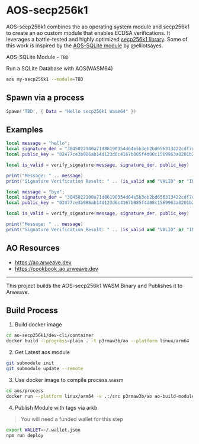 # AOS-secp256k1

AOS-secp256k1 combines the ao operating system module and secp256k1 to create an ao custom module that enables ECDSA verifications. It leverages a battle-tested and highly optimized [secp256k1 library](https://github.com/bitcoin-core/secp256k1). Some of this work is inspired by the [AOS-SQLite module](https://github.com/permaweb/aos-sqlite) by @elliotsayes.

AOS-SQLite Module - `TBD`

Run a SQLite Database with AOS(WASM64)

```sh
aos my-secp256k1 --module=TBD
```

## Spawn via a process

```lua
Spawn('TBD', { Data = "Hello secp256k1 Wasm64" })
```

## Examples

```lua
local message = "hello";
local signature_der = "3045022100a71d86190354d64e5b3eb2bd656313422cdf7def69bf3669cdbfd09a9162c96e0220713b81f3440bff0b639d2f29b2c48494b812fa89b754b7b6cdc9eaa8027cf369";
local public_key = "02477ce3b986ab14d123d6c4167b085f4d08c1569963a0201b2ffc7d9d6086d2f3";

local is_valid = verify_signature(message, signature_der, public_key)

print("Message: " .. message)
print("Signature Verification Result: " .. (is_valid and "VALID" or "INVALID"))

```

```lua
local message = "bye";
local signature_der = "3045022100a71d86190354d64e5b3eb2bd656313422cdf7def69bf3669cdbfd09a9162c96e0220713b81f3440bff0b639d2f29b2c48494b812fa89b754b7b6cdc9eaa8027cf369";
local public_key = "02477ce3b986ab14d123d6c4167b085f4d08c1569963a0201b2ffc7d9d6086d2f3";

local is_valid = verify_signature(message, signature_der, public_key)

print("Message: " .. message)
print("Signature Verification Result: " .. (is_valid and "VALID" or "INVALID"))

```

## AO Resources

* https://ao.arweave.dev
* https://cookbook_ao.arweave.dev

---

This project builds the AOS-secp256k1 WASM Binary and Publishes it to Arweave.

## Build Process

1. Build docker image

```sh
cd ao-secp256k1/dev-cli/container
docker build --progress=plain . -t p3rmaw3b/ao --platform linux/arm64
```

2. Get Latest aos module

```sh
git submodule init
git submodule update --remote
```

3. Use docker image to compile process.wasm

```sh
cd aos/process
docker run --platform linux/arm64 -v .:/src p3rmaw3b/ao ao-build-module
```

4. Publish Module with tags via arkb

> You will need a funded wallet for this step 

```sh
export WALLET=~/.wallet.json
npm run deploy
```